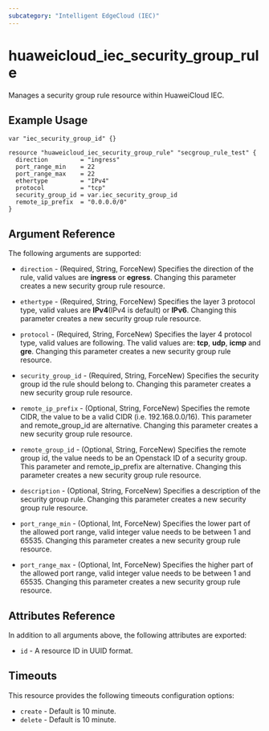 ```yaml
---
subcategory: "Intelligent EdgeCloud (IEC)"
---
```


# huaweicloud\_iec\_security\_group\_rule

Manages a security group rule resource within HuaweiCloud IEC.

## Example Usage

```hcl
var "iec_security_group_id" {}

resource "huaweicloud_iec_security_group_rule" "secgroup_rule_test" {
  direction         = "ingress"
  port_range_min    = 22
  port_range_max    = 22
  ethertype         = "IPv4"
  protocol          = "tcp"
  security_group_id = var.iec_security_group_id
  remote_ip_prefix  = "0.0.0.0/0"
}
```

## Argument Reference

The following arguments are supported:

* `direction` - (Required, String, ForceNew) Specifies the direction of the rule, 
    valid values are __ingress__ or __egress__. 
    Changing this parameter creates a new security group rule resource.

* `ethertype` - (Required, String, ForceNew) Specifies the layer 3 protocol type, 
    valid values are __IPv4__(IPv4 is default) or __IPv6__. 
    Changing this parameter creates a new security group rule resource.

* `protocol` - (Required, String, ForceNew) Specifies the layer 4 protocol   
    type, valid values are following. 
    The valid values are: __tcp__, __udp__, __icmp__ and __gre__.
    Changing this parameter creates a new security group rule resource. 

* `security_group_id` - (Required, String, ForceNew) Specifies the security 
    group id the rule should belong to.
    Changing this parameter creates a new security group rule resource.

* `remote_ip_prefix` - (Optional, String, ForceNew) Specifies the remote CIDR, 
    the value to be a valid CIDR (i.e. 192.168.0.0/16). 
    This parameter and remote_group_id are alternative.
    Changing this parameter creates a new security group rule resource.

* `remote_group_id` - (Optional, String, ForceNew) Specifies the remote group 
    id, the value needs to be an Openstack ID of a security group. 
    This parameter and remote_ip_prefix are alternative.
    Changing this parameter creates a new security group rule resource.

* `description` - (Optional, String, ForceNew) Specifies a description of the 
    security group rule. 
    Changing this parameter creates a new security group rule resource.

* `port_range_min` - (Optional, Int, ForceNew) Specifies the lower part of the 
    allowed port range, valid integer value needs to be between 1 and 65535. 
    Changing this parameter creates a new security group rule resource.

* `port_range_max` - (Optional, Int, ForceNew) Specifies the higher part of the 
    allowed port range, valid integer value needs to be between 1 and 65535. 
    Changing this parameter creates a new security group rule resource.

## Attributes Reference

In addition to all arguments above, the following attributes are exported:

* `id` - A resource ID in UUID format.

## Timeouts

This resource provides the following timeouts configuration options:
- `create` - Default is 10 minute.
- `delete` - Default is 10 minute.
